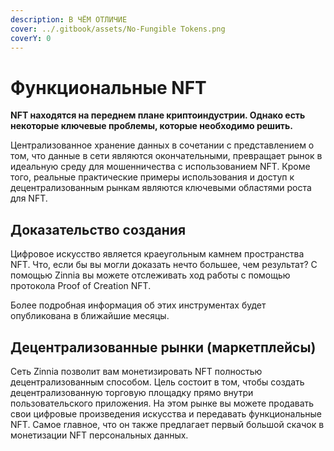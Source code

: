 ```yaml
---
description: В ЧЁМ ОТЛИЧИЕ
cover: ../.gitbook/assets/No-Fungible Tokens.png
coverY: 0
---
```


# Функциональные NFT

**NFT находятся на переднем плане криптоиндустрии. Однако есть некоторые ключевые проблемы, которые необходимо решить.**&#x20;

Централизованное хранение данных в сочетании с представлением о том, что данные в сети являются окончательными, превращает рынок в идеальную среду для мошенничества с использованием NFT. Кроме того, реальные практические примеры использования и доступ к децентрализованным рынкам являются ключевыми областями роста для NFT.

## Доказательство создания

Цифровое искусство является краеугольным камнем пространства NFT. Что, если бы вы могли доказать нечто большее, чем результат? С помощью Zinnia вы можете отслеживать ход работы с помощью протокола Proof of Creation NFT.&#x20;

Более подробная информация об этих инструментах будет опубликована в ближайшие месяцы.

## Децентрализованные рынки (маркетплейсы)

Сеть Zinnia позволит вам монетизировать NFT полностью децентрализованным способом. Цель состоит в том, чтобы создать децентрализованную торговую площадку прямо внутри пользовательского приложения. На этом рынке вы можете продавать свои цифровые произведения искусства и передавать функциональные NFT. Самое главное, что он также предлагает первый большой скачок в монетизации NFT персональных данных.
